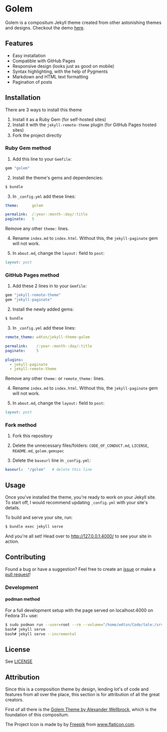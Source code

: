 # Golem

Golem is a compositum Jekyll theme created from other astonishing themes and designs. Checkout the demo [here](https://w4tsn.github.io/golem/).

## Features
- Easy installation
- Compatible with GitHub Pages
- Responsive design (looks just as good on mobile)
- Syntax highlighting, with the help of Pygments
- Markdown and HTML text formatting
- Pagination of posts

## Installation
There are 3 ways to install this theme

1. Install it as a Ruby Gem (for self-hosted sites)
2. Install it with the `jekyll-remote-theme` plugin (for GitHub Pages hosted sites)
3. Fork the project directly

### Ruby Gem method
1. Add this line to your `Gemfile`:

```ruby
gem "golem"
```

2. Install the theme's gems and dependencies:

```bash
$ bundle
```

3. In `_config.yml` add these lines:

```yaml
theme:      golem

permalink:  /:year-:month-:day/:title
paginate:   5
```

Remove any other `theme:` lines.

4. Rename `index.md` to `index.html`. Without this, the `jekyll-paginate` gem will not work.

5. In `about.md`, change the `layout:` field to `post`:

```Markdown
layout: post
```

### GitHub Pages method
1. Add these 2 lines in to your `Gemfile`:

```ruby
gem "jekyll-remote-theme"
gem "jekyll-paginate"
```

2. Install the newly added gems:

```bash
$ bundle
```

3. In `_config.yml` add these lines:

```yaml
remote_theme: w4tsn/jekyll-theme-golem

permalink:    /:year-:month-:day/:title
paginate:     5

plugins:
  - jekyll-paginate
  - jekyll-remote-theme
```

Remove any other `theme:` or `remote_theme:` lines.

4. Rename `index.md` to `index.html`. Without this, the `jekyll-paginate` gem will not work.

5. In `about.md`, change the `layout:` field to `post`:

```Markdown
layout: post
```

### Fork method
1. Fork this repository

2. Delete the unnecessary files/folders: `CODE_OF_CONDUCT.md`, `LICENSE`, `README.md`, `golem.gemspec`

3. Delete the `baseurl` line in `_config.yml`:

```yaml
baseurl:  "/golem"   # delete this line
```

## Usage
Once you've installed the theme, you're ready to work on your Jekyll site. To start off, I would recommend updating `_config.yml` with your site's details.

To build and serve your site, run:

```bash
$ bundle exec jekyll serve
```

And you're all set! Head over to http://127.0.0.1:4000/ to see your site in action.

## Contributing
Found a bug or have a suggestion? Feel free to create an [issue](https://gitlab.com/w4tsn/jekyll-theme-golem/issues) or make a [pull request](https://gitlab.com/w4tsn/jekyll-theme-golem/pulls)!

### Development

#### podman method

For a full development setup with the page served on localhost:4000 on Fedora 31+ use:

```bash
$ sudo podman run --user=root --rm --volume="/home/w4tsn/Code/tale:/srv/jekyll" -it -p 4000:4000 --security-opt label=disable jekyll/jekyll bash
bash# jekyll serve
bash# jekyll serve --incremental
```

## License
See [LICENSE](https://gitlab.com/w4tsn/jekyll-theme-golem/blob/master/LICENSE)

## Attribution

Since this is a composition theme by design, lending lot's of code and features from all over the place, this section is for attribution of all the great creators.

First of all there is the [Golem Theme by Alexander Wellbrock](https://w4tsn.github.io/golem/), which is the foundation of this compositum.

The Project Icon is made by by [Freepik](https://www.flaticon.com/authors/freepik) from www.flaticon.com.
